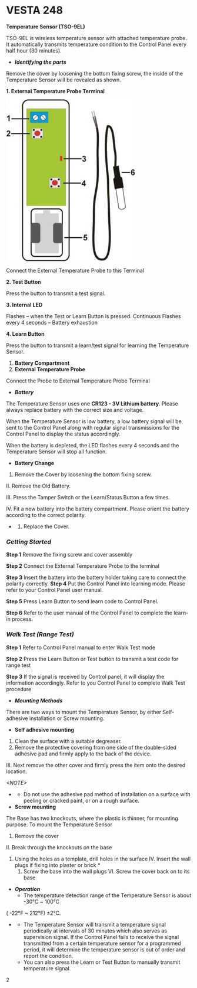 # VESTA 248

**Temperature Sensor (TSO-9EL)**

TSO-9EL is wireless temperature sensor with attached temperature probe. It automatically transmits temperature condition to the Control Panel every half hour (30 minutes).

* _**Identifying the parts**_

Remove the cover by loosening the bottom fixing screw, the inside of the Temperature Sensor will be revealed as shown.

**1. External Temperature Probe Terminal**

![](<.gitbook/assets/0 (105).jpeg>)

Connect the External Temperature Probe to this Terminal

**2. Test Button**

Press the button to transmit a test signal.

**3. Internal LED**

Flashes – when the Test or Learn Button is pressed. Continuous Flashes every 4 seconds – Battery exhaustion

**4. Learn Button**

Press the button to transmit a learn/test signal for learning the Temperature Sensor.

1. **Battery Compartment**
2. **External Temperature Probe**

Connect the Probe to External Temperature Probe Terminal

* _**Battery**_

The Temperature Sensor uses one **CR123 - 3V Lithium battery**. Please always replace battery with the correct size and voltage.

When the Temperature Sensor is low battery, a low battery signal will be sent to the Control Panel along with regular signal transmissions for the Control Panel to display the status accordingly.

When the battery is depleted, the LED flashes every 4 seconds and the Temperature Sensor will stop all function.

* **Battery Change**

1. Remove the Cover by loosening the bottom fixing screw.

II. Remove the Old Battery.

III. Press the Tamper Switch or the Learn/Status Button a few times.

IV. Fit a new battery into the battery compartment. Please orient the battery according to the correct polarity.

*
  1. Replace the Cover.

### _**Getting Started**_

**Step 1** Remove the fixing screw and cover assembly

**Step 2** Connect the External Temperature Probe to the terminal

**Step 3** Insert the battery into the battery holder taking care to connect the polarity correctly. **Step 4** Put the Control Panel into learning mode. Please refer to your Control Panel user manual.

**Step 5** Press Learn Button to send learn code to Control Panel.

**Step 6** Refer to the user manual of the Control Panel to complete the learn-in process.

### _**Walk Test (Range Test)**_

**Step 1** Refer to Control Panel manual to enter Walk Test mode

**Step 2** Press the Learn Button or Test button to transmit a test code for range test

**Step 3** If the signal is received by Control panel, it will display the information accordingly. Refer to you Control Panel to complete Walk Test procedure

* _**Mounting Methods**_

There are two ways to mount the Temperature Sensor, by either Self-adhesive installation or Screw mounting.

* **Self adhesive mounting**

1. Clean the surface with a suitable degreaser.
2. Remove the protective covering from one side of the double-sided adhesive pad and firmly apply to the back of the device.

III. Next remove the other cover and firmly press the item onto the desired location.

_\<NOTE>_

*
  * Do not use the adhesive pad method of installation on a surface with peeling or cracked paint, or on a rough surface.
* **Screw mounting**

The Base has two knockouts, where the plastic is thinner, for mounting purpose. To mount the Temperature Sensor

1. Remove the cover

II. Break through the knockouts on the base

1. Using the holes as a template, drill holes in the surface IV. Insert the wall plugs if fixing into plaster or brick
   *
     1. Screw the base into the wall plugs VI. Screw the cover back on to its base

* _**Operation**_
  * The temperature detection range of the Temperature Sensor is about -30℃ \~ 100℃

( -22°F \~ 212°F) ±2℃.

*
  * The Temperature Sensor will transmit a temperature signal periodically at intervals of 30 minutes which also serves as supervision signal. If the Control Panel fails to receive the signal transmitted from a certain temperature sensor for a programmed period, it will determine the temperature sensor is out of order and report the condition.
  * You can also press the Learn or Test Button to manually transmit temperature signal.

2
